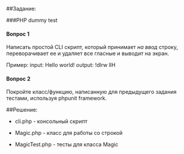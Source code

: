 ##Задание:

###PHP dummy test
#### Вопрос 1

Написать простой CLI скрипт, который принимает *на ввод* строку, переворачивает ее и удаляет все гласные и выводит на экран.

Пример:
input: Hello world!
output: !dlrw llH

#### Вопрос 2
Покройте класс/функцию, написанную для предыдущего задания тестами, используя phpunit framework.


##Решение:

* cli.php - консольный скрипт

* Magic.php - класс для работы со строкой

* MagicTest.php - тесты для класса Magic
